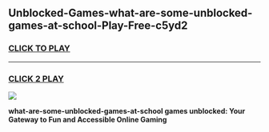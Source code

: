 
## Unblocked-Games-what-are-some-unblocked-games-at-school-Play-Free-c5yd2
<h3>
<a href="https://premium76.site?title=what-are-some-unblocked-games-at-school&ref=15A">CLICK TO PLAY</a></h3>
<hr>

<h3>
<a href="https://premium76.site?title=what-are-some-unblocked-games-at-school&ref=15A">CLICK 2 PLAY</a>
  
</h3>

<a href="https://premium76.site?title=what-are-some-unblocked-games-at-school&ref=15A"><img src="https://clearcache.store/games.png"></a>


**what-are-some-unblocked-games-at-school games unblocked: Your Gateway to Fun and Accessible Online Gaming**
